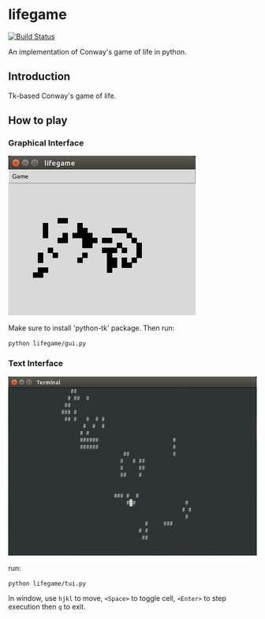 lifegame
========

[![Build Status](https://travis-ci.org/manicmaniac/lifegame.svg?branch=master)](https://travis-ci.org/manicmaniac/lifegame)

An implementation of Conway's game of life in python.

Introduction
------------

Tk-based Conway's game of life.

How to play
------------

### Graphical Interface

![Screen Shot](assets/gui.png)

Make sure to install 'python-tk' package. Then run:

    python lifegame/gui.py

### Text Interface

![Screen Shot](assets/tui.png)

run:

    python lifegame/tui.py

In window, use `hjkl` to move, `<Space>` to toggle cell, `<Enter>` to step execution then `q` to exit.

